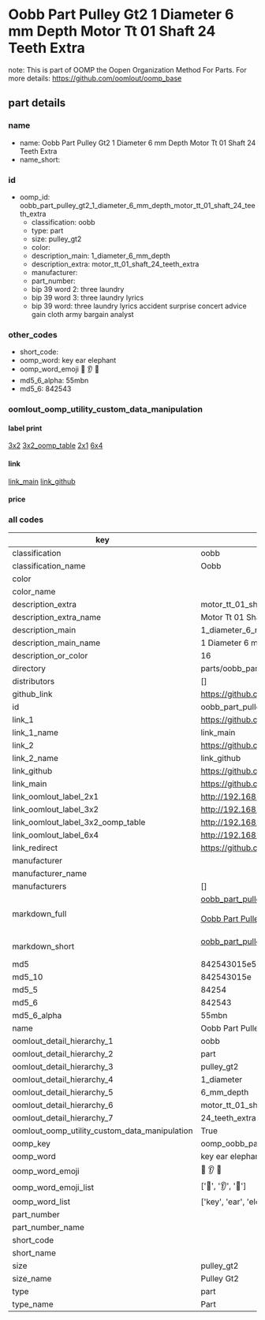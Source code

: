 # Oobb Part Pulley Gt2 1 Diameter 6 mm Depth Motor Tt 01 Shaft 24 Teeth Extra  

note: This is part of OOMP the Oopen Organization Method For Parts. For more details: https://github.com/oomlout/oomp_base

##  part details
  







### name
* name: Oobb Part Pulley Gt2 1 Diameter 6 mm Depth Motor Tt 01 Shaft 24 Teeth Extra
* name_short: 
### id
* oomp_id: oobb_part_pulley_gt2_1_diameter_6_mm_depth_motor_tt_01_shaft_24_teeth_extra
  * classification: oobb
  * type: part
  * size: pulley_gt2
  * color: 
  * description_main: 1_diameter_6_mm_depth
  * description_extra: motor_tt_01_shaft_24_teeth_extra
  * manufacturer: 
  * part_number: 
  * bip 39 word 2: three laundry
  * bip 39 word 3: three laundry lyrics
  * bip 39 word: three laundry lyrics accident surprise concert advice gain cloth army bargain analyst

### other_codes
* short_code: 
* oomp_word: key ear elephant
* oomp_word_emoji :key: :ear: :elephant:
* md5_6_alpha: 55mbn
* md5_6: 842543






### oomlout_oomp_utility_custom_data_manipulation
#### label print
[3x2](http://192.168.1.245:1112/?label=oomp%2055mbn)
[3x2_oomp_table](http://192.168.1.108:1112/?label=oomp%2055mbn)
[2x1](http://192.168.1.242:1112/?label=oomp%2055mbn)
[6x4](http://192.168.1.55:1112/?label=oomp%2055mbn)    

#### link

[link_main](https://github.com/oomlout/oomlout_oomp_version_1_messy/tree/main/parts/oobb_part_pulley_gt2_1_diameter_6_mm_depth_motor_tt_01_shaft_24_teeth_extra) [link_github](https://github.com/oomlout/oomlout_oomp_version_1_messy/tree/main/parts/oobb_part_pulley_gt2_1_diameter_6_mm_depth_motor_tt_01_shaft_24_teeth_extra)                             

#### price







### all codes 
| key | value |  
| --- | --- |  
| classification | oobb |  
| classification_name | Oobb |  
| color |  |  
| color_name |  |  
| description_extra | motor_tt_01_shaft_24_teeth_extra |  
| description_extra_name | Motor Tt 01 Shaft 24 Teeth Extra |  
| description_main | 1_diameter_6_mm_depth |  
| description_main_name | 1 Diameter 6 mm Depth |  
| description_or_color | 16 |  
| directory | parts/oobb_part_pulley_gt2_1_diameter_6_mm_depth_motor_tt_01_shaft_24_teeth_extra |  
| distributors | [] |  
| github_link | https://github.com/oomlout/oomlout_oomp_part_src/tree/main/parts/oobb_part_pulley_gt2_1_diameter_6_mm_depth_motor_tt_01_shaft_24_teeth_extra |  
| id | oobb_part_pulley_gt2_1_diameter_6_mm_depth_motor_tt_01_shaft_24_teeth_extra |  
| link_1 | https://github.com/oomlout/oomlout_oomp_version_1_messy/tree/main/parts/oobb_part_pulley_gt2_1_diameter_6_mm_depth_motor_tt_01_shaft_24_teeth_extra |  
| link_1_name | link_main |  
| link_2 | https://github.com/oomlout/oomlout_oomp_version_1_messy/tree/main/parts/oobb_part_pulley_gt2_1_diameter_6_mm_depth_motor_tt_01_shaft_24_teeth_extra |  
| link_2_name | link_github |  
| link_github | https://github.com/oomlout/oomlout_oomp_version_1_messy/tree/main/parts/oobb_part_pulley_gt2_1_diameter_6_mm_depth_motor_tt_01_shaft_24_teeth_extra |  
| link_main | https://github.com/oomlout/oomlout_oomp_version_1_messy/tree/main/parts/oobb_part_pulley_gt2_1_diameter_6_mm_depth_motor_tt_01_shaft_24_teeth_extra |  
| link_oomlout_label_2x1 | http://192.168.1.242:1112/?label=oomp%2055mbn |  
| link_oomlout_label_3x2 | http://192.168.1.245:1112/?label=oomp%2055mbn |  
| link_oomlout_label_3x2_oomp_table | http://192.168.1.108:1112/?label=oomp%2055mbn |  
| link_oomlout_label_6x4 | http://192.168.1.55:1112/?label=oomp%2055mbn |  
| link_redirect | https://github.com/oomlout/oomlout_oomp_version_1_messy/tree/main/parts/oobb_part_pulley_gt2_1_diameter_6_mm_depth_motor_tt_01_shaft_24_teeth_extra |  
| manufacturer |  |  
| manufacturer_name |  |  
| manufacturers | [] |  
| markdown_full | [oobb_part_pulley_gt2_1_diameter_6_mm_depth_motor_tt_01_shaft_24_teeth_extra](none)<br>[](none)<br>[Oobb Part Pulley Gt2 1 Diameter 6 Mm Depth Motor Tt 01 Shaft 24 Teeth Extra](none)<br><br> |  
| markdown_short | [oobb_part_pulley_gt2_1_diameter_6_mm_depth_motor_tt_01_shaft_24_teeth_extra](none)<br><br> |  
| md5 | 842543015e5ec080baed30170adf6f08 |  
| md5_10 | 842543015e |  
| md5_5 | 84254 |  
| md5_6 | 842543 |  
| md5_6_alpha | 55mbn |  
| name | Oobb Part Pulley Gt2 1 Diameter 6 mm Depth Motor Tt 01 Shaft 24 Teeth Extra |  
| oomlout_detail_hierarchy_1 | oobb |  
| oomlout_detail_hierarchy_2 | part |  
| oomlout_detail_hierarchy_3 | pulley_gt2 |  
| oomlout_detail_hierarchy_4 | 1_diameter |  
| oomlout_detail_hierarchy_5 | 6_mm_depth |  
| oomlout_detail_hierarchy_6 | motor_tt_01_shaft |  
| oomlout_detail_hierarchy_7 | 24_teeth_extra |  
| oomlout_oomp_utility_custom_data_manipulation | True |  
| oomp_key | oomp_oobb_part_pulley_gt2_1_diameter_6_mm_depth_motor_tt_01_shaft_24_teeth_extra |  
| oomp_word | key ear elephant |  
| oomp_word_emoji | :key: :ear: :elephant: |  
| oomp_word_emoji_list | [':key:', ':ear:', ':elephant:'] |  
| oomp_word_list | ['key', 'ear', 'elephant'] |  
| part_number |  |  
| part_number_name |  |  
| short_code |  |  
| short_name |  |  
| size | pulley_gt2 |  
| size_name | Pulley Gt2 |  
| type | part |  
| type_name | Part |  

